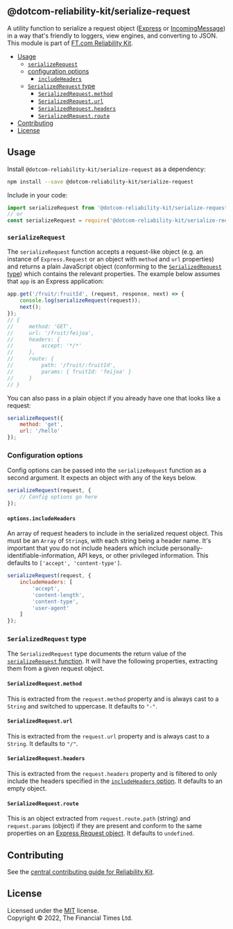 
## @dotcom-reliability-kit/serialize-request

A utility function to serialize a request object ([Express](https://expressjs.com/en/4x/api.html#req) or [IncomingMessage](https://nodejs.org/api/http.html#class-httpincomingmessage)) in a way that's friendly to loggers, view engines, and converting to JSON. This module is part of [FT.com Reliability Kit](https://github.com/Financial-Times/dotcom-reliability-kit#readme).

  * [Usage](#usage)
    * [`serializeRequest`](#serializerequest)
    * [configuration options](#configuration-options)
      * [`includeHeaders`](#optionsincludeheaders)
    * [`SerializedRequest` type](#serializedrequest-type)
      * [`SerializedRequest.method`](#serializedrequestmethod)
      * [`SerializedRequest.url`](#serializedrequesturl)
      * [`SerializedRequest.headers`](#serializedrequestheaders)
      * [`SerializedRequest.route`](#serializedrequestroute)
  * [Contributing](#contributing)
  * [License](#license)


## Usage

Install `@dotcom-reliability-kit/serialize-request` as a dependency:

```bash
npm install --save @dotcom-reliability-kit/serialize-request
```

Include in your code:

```js
import serializeRequest from '@dotcom-reliability-kit/serialize-request';
// or
const serializeRequest = require('@dotcom-reliability-kit/serialize-request');
```

### `serializeRequest`

The `serializeRequest` function accepts a request-like object (e.g. an instance of `Express.Request` or an object with `method` and `url` properties) and returns a plain JavaScript object (conforming to the [`SerializedRequest` type](#serializedrequest-type)) which contains the relevant properties. The example below assumes that `app` is an Express application:

```js
app.get('/fruit/:fruitId', (request, response, next) => {
	console.log(serializeRequest(request));
	next();
});
// {
//     method: 'GET',
//     url: '/fruit/feijoa',
//     headers: {
//         accept: '*/*'
//     },
//     route: {
//         path: '/fruit/:fruitId',
//         params: { fruitId: 'feijoa' }
//     }
// }
```

You can also pass in a plain object if you already have one that looks like a request:

```js
serializeRequest({
	method: 'get',
    url: '/hello'
});
```

### Configuration options

Config options can be passed into the `serializeRequest` function as a second argument. It expects an object with any of the keys below.

```js
serializeRequest(request, {
    // Config options go here
});
```

#### `options.includeHeaders`

An array of request headers to include in the serialized request object. This must be an `Array` of `String`s, with each string being a header name. It's important that you do not include headers which include personally-identifiable-information, API keys, or other privileged information. This defaults to `['accept', 'content-type']`.

```js
serializeRequest(request, {
    includeHeaders: [
        'accept',
        'content-length',
        'content-type',
        'user-agent'
    ]
});
```

### `SerializedRequest` type

The `SerializedRequest` type documents the return value of the [`serializeRequest` function](#serializerequest). It will have the following properties, extracting them from a given request object.

#### `SerializedRequest.method`

This is extracted from the `request.method` property and is always cast to a `String` and switched to uppercase. It defaults to `"-"`.

#### `SerializedRequest.url`

This is extracted from the `request.url` property and is always cast to a `String`. It defaults to `"/"`.

#### `SerializedRequest.headers`

This is extracted from the `request.headers` property and is filtered to only include the headers specified in the [`includeHeaders` option](#optionsincludeheaders). It defaults to an empty object.

#### `SerializedRequest.route`

This is an object extracted from `request.route.path` (string) and `request.params` (object) if they are present and conform to the same properties on an [Express Request object](https://expressjs.com/en/4x/api.html#req). It defaults to `undefined`.


## Contributing

See the [central contributing guide for Reliability Kit](https://github.com/Financial-Times/dotcom-reliability-kit/blob/main/docs/contributing.md).


## License

Licensed under the [MIT](https://github.com/Financial-Times/dotcom-reliability-kit/blob/main/LICENSE) license.<br/>
Copyright &copy; 2022, The Financial Times Ltd.

